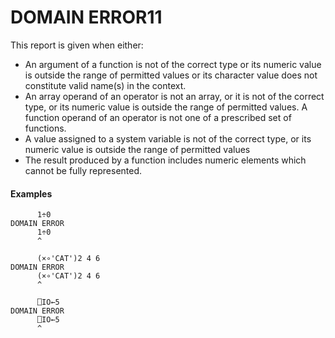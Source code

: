 




<h1 class="heading"><span class="name">DOMAIN ERROR</span><span class="command">11</span></h1>

This report is given when either:

- An argument of a function is not of the correct type or its numeric value is outside the range of permitted values or its character value does not constitute valid name(s) in the context.
- An array operand of an operator is not an array, or it is not of the correct type, or its numeric value is outside the range of permitted values.  A function operand of an operator is not one of a prescribed set of functions.
- A value assigned to a system variable is not of the correct type, or its numeric value is outside the range of permitted values
- The result produced by a function includes numeric elements which cannot be fully represented.

#### Examples
```apl
      1÷0
DOMAIN ERROR
      1÷0
      ^
 
      (×∘'CAT')2 4 6
DOMAIN ERROR
      (×∘'CAT')2 4 6
      ^
 
      ⎕IO←5
DOMAIN ERROR
      ⎕IO←5
      ^
```


